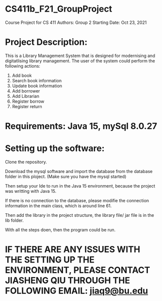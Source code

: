 # CS411b_F21_GroupProject
Course Project for CS 411
Authors: Group 2 
Starting Date: Oct 23, 2021

# Project Description:
  This is a Library Management System that is designed for modernising and digitatlising library management. 
  The user of the system could perform the following actions:
  1. Add book
  2. Search book information
  3. Update book information
  4. Add borrower
  5. Add Librarian
  6. Register borrow
  7. Register return
  
# Requirements: Java 15, mySql 8.0.27

# Setting up the software:
  Clone the repository. 
  
  Download the mysql software and import the database from the database folder in this ploject. (Make sure you have the mysql started)
  
  Then setup your Ide to run in the Java 15 environment, because the project was writting with Java 15.
  
  If there is no connection to the database, please modifie the connection information in the main class, which is around line 61.
  
  Then add the library in the project structure, the library file/ jar file is in the lib folder. 
  
  With all the steps doen, then the program could be run. 
  
 # IF THERE ARE ANY ISSUES WITH THE SETTING UP THE ENVIRONMENT, PLEASE CONTACT JIASHENG QIU THROUGH THE FOLLOWING EMAIL: jiaq9@bu.edu

